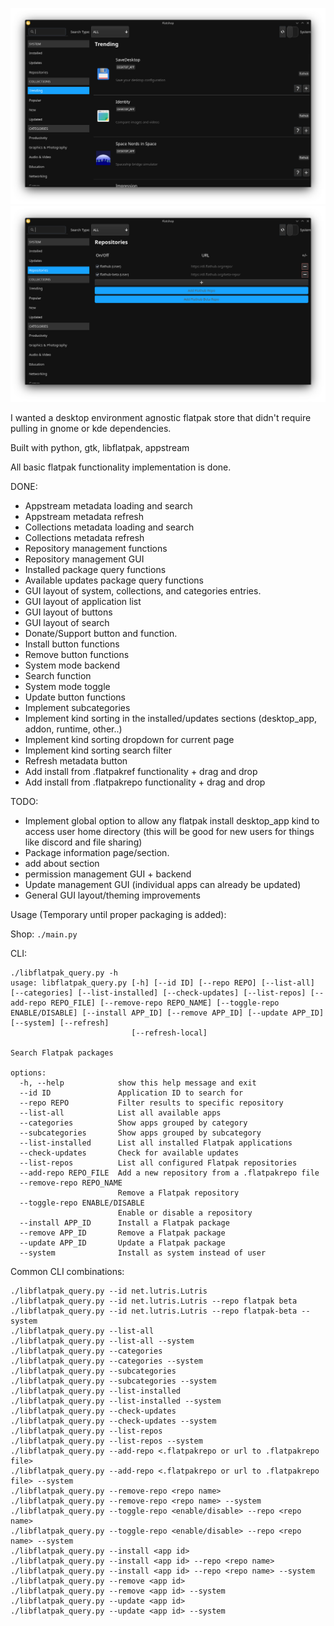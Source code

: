 ![screenshot](screenshots/flatshop_agnostic.png)
![screenshot](screenshots/flatshop_agnostic2.png)


I wanted a desktop environment agnostic flatpak store that didn't require pulling in gnome or kde dependencies.

Built with python, gtk, libflatpak, appstream


All basic flatpak functionality implementation is done.

DONE:
- Appstream metadata loading and search
- Appstream metadata refresh
- Collections metadata loading and search
- Collections metadata refresh
- Repository management functions
- Repository management GUI
- Installed package query functions
- Available updates package query functions
- GUI layout of system, collections, and categories entries.
- GUI layout of application list
- GUI layout of buttons
- GUI layout of search
- Donate/Support button and function.
- Install button functions
- Remove button functions
- System mode backend
- Search function
- System mode toggle
- Update button functions
- Implement subcategories
- Implement kind sorting in the installed/updates sections (desktop_app, addon, runtime, other..)
- Implement kind sorting dropdown for current page
- Implement kind sorting search filter
- Refresh metadata button
- Add install from .flatpakref functionality + drag and drop
- Add install from .flatpakrepo functionality + drag and drop


TODO:
- Implement global option to allow any flatpak install desktop_app kind to access user home directory (this will be good for new users for things like discord and file sharing)
- Package information page/section.
- add about section
- permission management GUI + backend
- Update management GUI (individual apps can already be updated)
- General GUI layout/theming improvements

Usage (Temporary until proper packaging is added):

Shop: `./main.py`

CLI:
```
./libflatpak_query.py -h
usage: libflatpak_query.py [-h] [--id ID] [--repo REPO] [--list-all] [--categories] [--list-installed] [--check-updates] [--list-repos] [--add-repo REPO_FILE] [--remove-repo REPO_NAME] [--toggle-repo ENABLE/DISABLE] [--install APP_ID] [--remove APP_ID] [--update APP_ID] [--system] [--refresh]
                           [--refresh-local]

Search Flatpak packages

options:
  -h, --help            show this help message and exit
  --id ID               Application ID to search for
  --repo REPO           Filter results to specific repository
  --list-all            List all available apps
  --categories          Show apps grouped by category
  --subcategories       Show apps grouped by subcategory
  --list-installed      List all installed Flatpak applications
  --check-updates       Check for available updates
  --list-repos          List all configured Flatpak repositories
  --add-repo REPO_FILE  Add a new repository from a .flatpakrepo file
  --remove-repo REPO_NAME
                        Remove a Flatpak repository
  --toggle-repo ENABLE/DISABLE
                        Enable or disable a repository
  --install APP_ID      Install a Flatpak package
  --remove APP_ID       Remove a Flatpak package
  --update APP_ID       Update a Flatpak package
  --system              Install as system instead of user
```

Common CLI combinations:
```
./libflatpak_query.py --id net.lutris.Lutris
./libflatpak_query.py --id net.lutris.Lutris --repo flatpak beta
./libflatpak_query.py --id net.lutris.Lutris --repo flatpak-beta --system
./libflatpak_query.py --list-all
./libflatpak_query.py --list-all --system
./libflatpak_query.py --categories
./libflatpak_query.py --categories --system
./libflatpak_query.py --subcategories
./libflatpak_query.py --subcategories --system
./libflatpak_query.py --list-installed
./libflatpak_query.py --list-installed --system
./libflatpak_query.py --check-updates
./libflatpak_query.py --check-updates --system
./libflatpak_query.py --list-repos
./libflatpak_query.py --list-repos --system
./libflatpak_query.py --add-repo <.flatpakrepo or url to .flatpakrepo file>
./libflatpak_query.py --add-repo <.flatpakrepo or url to .flatpakrepo file> --system
./libflatpak_query.py --remove-repo <repo name>
./libflatpak_query.py --remove-repo <repo name> --system
./libflatpak_query.py --toggle-repo <enable/disable> --repo <repo name>
./libflatpak_query.py --toggle-repo <enable/disable> --repo <repo name> --system
./libflatpak_query.py --install <app id>
./libflatpak_query.py --install <app id> --repo <repo name>
./libflatpak_query.py --install <app id> --repo <repo name> --system
./libflatpak_query.py --remove <app id>
./libflatpak_query.py --remove <app id> --system
./libflatpak_query.py --update <app id>
./libflatpak_query.py --update <app id> --system
```

